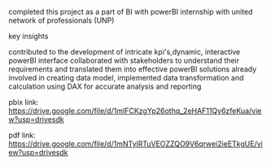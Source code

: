 completed this project as a part of BI with powerBI internship with united network of professionals (UNP)

key insights

contributed to the development of intricate kpi's,dynamic, interactive powerBI interface
collaborated with stakeholders to understand their requirements and translated them into effective powerBI solutions
already involved in creating data model, implemented data transformation and calculation using DAX for accurate analysis and reporting


pbix link: https://drive.google.com/file/d/1mIFCKzgYp26othq_2eHAF11Qy6zfeKua/view?usp=drivesdk


pdf link: https://drive.google.com/file/d/1mNTylRTuVEOZZQO9V6qrwei2ieETkgUE/view?usp=drivesdk
